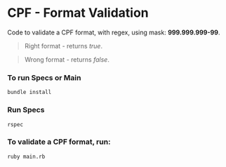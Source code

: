 # CPF - Format Validation

Code to validate a CPF format, with regex, using mask: **999.999.999-99**.

> Right format - returns *true*.

> Wrong format - returns *false*.


### To run Specs or Main

```bundle install```

### Run Specs

```rspec``` 

### To validate a CPF format, run:

```ruby main.rb```
